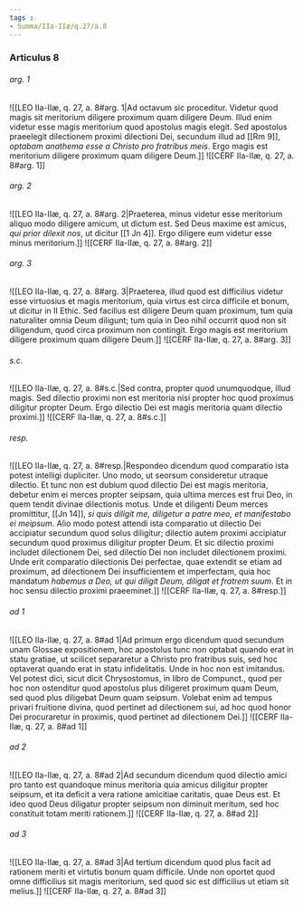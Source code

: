 ```yaml
---
tags : 
- Summa/IIa-IIæ/q.27/a.8
---
```


### Articulus 8

###### arg. 1
![[LEO IIa-IIæ, q. 27, a. 8#arg. 1|Ad octavum sic proceditur. Videtur quod magis sit meritorium diligere proximum quam diligere Deum. Illud enim videtur esse magis meritorium quod apostolus magis elegit. Sed apostolus praeelegit dilectionem proximi dilectioni Dei, secundum illud ad [[Rm 9]], *optabam anathema esse a Christo pro fratribus meis*. Ergo magis est meritorium diligere proximum quam diligere Deum.]]
![[CERF IIa-IIæ, q. 27, a. 8#arg. 1]]

###### arg. 2
![[LEO IIa-IIæ, q. 27, a. 8#arg. 2|Praeterea, minus videtur esse meritorium aliquo modo diligere amicum, ut dictum est. Sed Deus maxime est amicus, *qui prior dilexit nos*, ut dicitur [[1 Jn 4]]. Ergo diligere eum videtur esse minus meritorium.]]
![[CERF IIa-IIæ, q. 27, a. 8#arg. 2]]

###### arg. 3
![[LEO IIa-IIæ, q. 27, a. 8#arg. 3|Praeterea, illud quod est difficilius videtur esse virtuosius et magis meritorium, quia virtus est circa difficile et bonum, ut dicitur in II Ethic. Sed facilius est diligere Deum quam proximum, tum quia naturaliter omnia Deum diligunt; tum quia in Deo nihil occurrit quod non sit diligendum, quod circa proximum non contingit. Ergo magis est meritorium diligere proximum quam diligere Deum.]]
![[CERF IIa-IIæ, q. 27, a. 8#arg. 3]]

###### s.c.
![[LEO IIa-IIæ, q. 27, a. 8#s.c.|Sed contra, propter quod unumquodque, illud magis. Sed dilectio proximi non est meritoria nisi propter hoc quod proximus diligitur propter Deum. Ergo dilectio Dei est magis meritoria quam dilectio proximi.]]
![[CERF IIa-IIæ, q. 27, a. 8#s.c.]]

###### resp.
![[LEO IIa-IIæ, q. 27, a. 8#resp.|Respondeo dicendum quod comparatio ista potest intelligi dupliciter. Uno modo, ut seorsum consideretur utraque dilectio. Et tunc non est dubium quod dilectio Dei est magis meritoria, debetur enim ei merces propter seipsam, quia ultima merces est frui Deo, in quem tendit divinae dilectionis motus. Unde et diligenti Deum merces promittitur, [[Jn 14]], *si quis diligit me, diligetur a patre meo, et manifestabo ei meipsum*. Alio modo potest attendi ista comparatio ut dilectio Dei accipiatur secundum quod solus diligitur; dilectio autem proximi accipiatur secundum quod proximus diligitur propter Deum. Et sic dilectio proximi includet dilectionem Dei, sed dilectio Dei non includet dilectionem proximi. Unde erit comparatio dilectionis Dei perfectae, quae extendit se etiam ad proximum, ad dilectionem Dei insufficientem et imperfectam, quia hoc mandatum *habemus a Deo, ut qui diligit Deum, diligat et fratrem suum*. Et in hoc sensu dilectio proximi praeeminet.]]
![[CERF IIa-IIæ, q. 27, a. 8#resp.]]

###### ad 1
![[LEO IIa-IIæ, q. 27, a. 8#ad 1|Ad primum ergo dicendum quod secundum unam Glossae expositionem, hoc apostolus tunc non optabat quando erat in statu gratiae, ut scilicet separaretur a Christo pro fratribus suis, sed hoc optaverat quando erat in statu infidelitatis. Unde in hoc non est imitandus. Vel potest dici, sicut dicit Chrysostomus, in libro de Compunct., quod per hoc non ostenditur quod apostolus plus diligeret proximum quam Deum, sed quod plus diligebat Deum quam seipsum. Volebat enim ad tempus privari fruitione divina, quod pertinet ad dilectionem sui, ad hoc quod honor Dei procuraretur in proximis, quod pertinet ad dilectionem Dei.]]
![[CERF IIa-IIæ, q. 27, a. 8#ad 1]]

###### ad 2
![[LEO IIa-IIæ, q. 27, a. 8#ad 2|Ad secundum dicendum quod dilectio amici pro tanto est quandoque minus meritoria quia amicus diligitur propter seipsum, et ita deficit a vera ratione amicitiae caritatis, quae Deus est. Et ideo quod Deus diligatur propter seipsum non diminuit meritum, sed hoc constituit totam meriti rationem.]]
![[CERF IIa-IIæ, q. 27, a. 8#ad 2]]

###### ad 3
![[LEO IIa-IIæ, q. 27, a. 8#ad 3|Ad tertium dicendum quod plus facit ad rationem meriti et virtutis bonum quam difficile. Unde non oportet quod omne difficilius sit magis meritorium, sed quod sic est difficilius ut etiam sit melius.]]
![[CERF IIa-IIæ, q. 27, a. 8#ad 3]]

